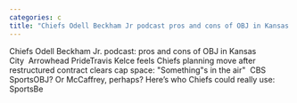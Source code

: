 ```yaml
---
categories: c
title: "Chiefs Odell Beckham Jr podcast pros and cons of OBJ in Kansas City  Arrowhead Pride"
---
```

Chiefs Odell Beckham Jr. podcast: pros and cons of OBJ in Kansas City&nbsp;&nbsp;Arrowhead PrideTravis Kelce feels Chiefs planning move after restructured contract clears cap space: "Something"s in the air"&nbsp;&nbsp;CBS SportsOBJ? Or McCaffrey, perhaps? Here’s who Chiefs could really use: SportsBe